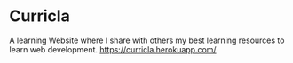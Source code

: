 # Curricla
A learning Website where I share with others my best learning resources to learn web development. 
https://curricla.herokuapp.com/
